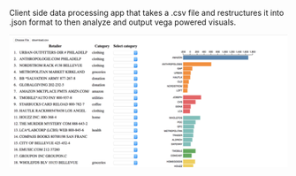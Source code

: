 Client side data processing app that takes a .csv file and restructures it into .json format to then analyze and output vega powered visuals.


![screenshot](./public/img/screen-shot.png)
